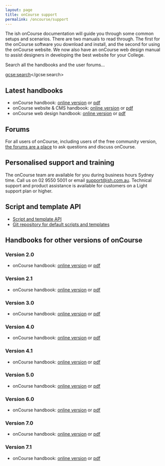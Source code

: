 ```yaml
---
layout: page
title: onCourse support
permalink: /oncourse/support
---
```


The ish onCourse documentation will guide you through some common setups and scenarios. There are two manuals to read through. The first for the onCourse software you download and install, and the second for using the onCourse website. We now also have an onCourse web design manual to assist designers in developing the best website for your College. 

Search all the handbooks and the user forums...

<gcse:search></gcse:search>

## Latest handbooks

* onCourse handbook: [online version](/s/onCourse/doc/latest/manual/) or [pdf](/s/onCourse/doc/latest/manual/manual.pdf)
* onCourse website & CMS handbook: [online version](/s/onCourse/doc/web/) or [pdf](/s/onCourse/doc/web/web.pdf)
* onCourse web design handbook: [online version](/s/onCourse/doc/design/) or [pdf](/s/onCourse/doc/design/design.pdf)

## Forums

For all users of onCourse, including users of the free community version, [the forums are a place](http://forums.ish.com.au) to ask questions and discuss onCourse.

## Personalised support and training

The onCourse team are available for you during business hours Sydney time. Call us on 02 9550 5001 or email support@ish.com.au. Technical support and product assistance is available for customers on a Light support plan or higher.

## Script and template API

* [Script and template API](/s/onCourse/doc/latest/api/)
* [Git repository for default scripts and templates](https://github.com/ari/oncourse-scripts)


## Handbooks for other versions of onCourse

### Version 2.0

* onCourse handbook: [online version](/s/onCourse/doc/2.0/manual/) or [pdf](/s/onCourse/doc/2.0/manual/manual.pdf)

### Version 2.1

* onCourse handbook: [online version](/s/onCourse/doc/2.1/manual/) or [pdf](/s/onCourse/doc/2.1/manual/manual.pdf)

### Version 3.0

* onCourse handbook: [online version](/s/onCourse/doc/3.0/manual/) or [pdf](/s/onCourse/doc/3.0/manual/manual.pdf)

### Version 4.0

* onCourse handbook: [online version](/s/onCourse/doc/4.0/manual/) or [pdf](/s/onCourse/doc/4.0/manual/manual.pdf)

### Version 4.1

* onCourse handbook: [online version](/s/onCourse/doc/4.1/manual/) or [pdf](/s/onCourse/doc/4.1/manual/manual.pdf)

### Version 5.0

* onCourse handbook: [online version](/s/onCourse/doc/5.0/manual/) or [pdf](/s/onCourse/doc/5.0/manual/manual.pdf)

### Version 6.0

* onCourse handbook: [online version](/s/onCourse/doc/6.0/manual/) or [pdf](/s/onCourse/doc/6.0/manual/manual.pdf)

### Version 7.0

* onCourse handbook: [online version](/s/onCourse/doc/7.0/manual/) or [pdf](/s/onCourse/doc/7.0/manual/manual.pdf)

### Version 7.1

* onCourse handbook: [online version](/s/onCourse/doc/7.1/manual/) or [pdf](/s/onCourse/doc/7.1/manual/manual.pdf)